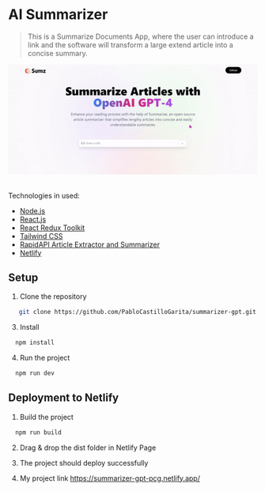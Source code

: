 # AI Summarizer

> This is a Summarize Documents App, where the user can introduce a link and the software will transform a large extend article into a concise summary.

<div align="center"><img src="/src/assets/gif/ai-summarizer.gif" alt="ai summarizer gif" /></div>

<br/> Technologies in used:

- [Node.js](https://nodejs.org/en/)
- [React.js](https://react.dev/)
- [React Redux Toolkit](https://redux-toolkit.js.org/)
- [Tailwind CSS](https://tailwindcss.com/docs/installation)
- [RapidAPI Article Extractor and Summarizer](https://rapidapi.com/restyler/api/article-extractor-and-summarizer)
- [Netlify](https://www.netlify.com/)

## Setup

1. Clone the repository

```sh
   git clone https://github.com/PabloCastilloGarita/summarizer-gpt.git
```

3. Install

```sh
  npm install
```

4. Run the project

```sh
  npm run dev
```

## Deployment to Netlify

1. Build the project

```sh
  npm run build
```

2. Drag & drop the dist folder in Netlify Page

3. The project should deploy successfully

4. My project link https://summarizer-gpt-pcg.netlify.app/
